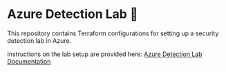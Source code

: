 # Azure Detection Lab 🧪

This repository contains Terraform configurations for setting up a security detection lab in Azure.

Instructions on the lab setup are provided here: [Azure Detection Lab Documentation](https://cthfm-azure.gitbook.io/azure/detection-lab/detection-lab-introduction)
